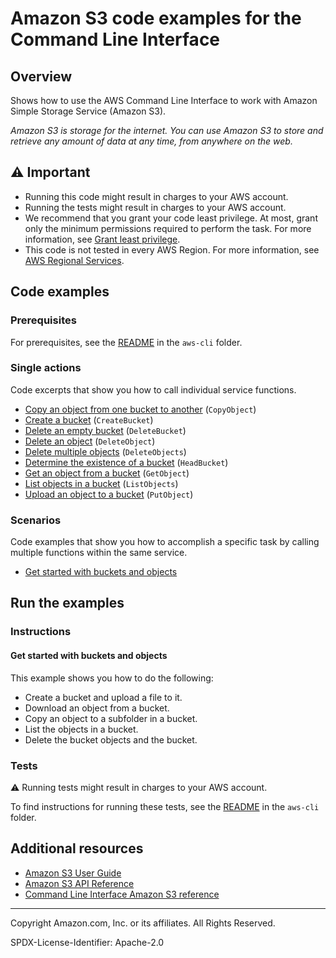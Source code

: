 <!--Generated by WRITEME on 2023-05-23 12:20:43.024828 (UTC)-->
# Amazon S3 code examples for the Command Line Interface

## Overview

Shows how to use the AWS Command Line Interface to work with Amazon Simple Storage Service (Amazon S3).

<!--custom.overview.start-->
<!--custom.overview.end-->

*Amazon S3 is storage for the internet. You can use Amazon S3 to store and retrieve any amount of data at any time, from anywhere on the web.*

## ⚠ Important

* Running this code might result in charges to your AWS account.
* Running the tests might result in charges to your AWS account.
* We recommend that you grant your code least privilege. At most, grant only the minimum permissions required to perform the task. For more information, see [Grant least privilege](https://docs.aws.amazon.com/IAM/latest/UserGuide/best-practices.html#grant-least-privilege).
* This code is not tested in every AWS Region. For more information, see [AWS Regional Services](https://aws.amazon.com/about-aws/global-infrastructure/regional-product-services).

<!--custom.important.start-->
<!--custom.important.end-->

## Code examples

### Prerequisites

For prerequisites, see the [README](../../README.md#Prerequisites) in the `aws-cli` folder.


<!--custom.prerequisites.start-->
<!--custom.prerequisites.end-->

### Single actions

Code excerpts that show you how to call individual service functions.

* [Copy an object from one bucket to another](bucket-lifecycle-operations/bucket_operations.sh#L209) (`CopyObject`)
* [Create a bucket](bucket-lifecycle-operations/bucket_operations.sh#L57) (`CreateBucket`)
* [Delete an empty bucket](bucket-lifecycle-operations/bucket_operations.sh#L350) (`DeleteBucket`)
* [Delete an object](bucket-lifecycle-operations/bucket_operations.sh#L279) (`DeleteObject`)
* [Delete multiple objects](bucket-lifecycle-operations/bucket_operations.sh#L310) (`DeleteObjects`)
* [Determine the existence of a bucket](bucket-lifecycle-operations/bucket_operations.sh#L24) (`HeadBucket`)
* [Get an object from a bucket](bucket-lifecycle-operations/bucket_operations.sh#L175) (`GetObject`)
* [List objects in a bucket](bucket-lifecycle-operations/bucket_operations.sh#L243) (`ListObjects`)
* [Upload an object to a bucket](bucket-lifecycle-operations/bucket_operations.sh#L141) (`PutObject`)

### Scenarios

Code examples that show you how to accomplish a specific task by calling multiple
functions within the same service.

* [Get started with buckets and objects](s3_getting_started.sh) 

## Run the examples

### Instructions


<!--custom.instructions.start-->
<!--custom.instructions.end-->



#### Get started with buckets and objects

This example shows you how to do the following:

* Create a bucket and upload a file to it.
* Download an object from a bucket.
* Copy an object to a subfolder in a bucket.
* List the objects in a bucket.
* Delete the bucket objects and the bucket.

<!--custom.scenario_prereqs.s3_Scenario_GettingStarted.start-->
<!--custom.scenario_prereqs.s3_Scenario_GettingStarted.end-->


<!--custom.scenarios.s3_Scenario_GettingStarted.start-->
<!--custom.scenarios.s3_Scenario_GettingStarted.end-->

### Tests

⚠ Running tests might result in charges to your AWS account.


To find instructions for running these tests, see the [README](../../README.md#Tests)
in the `aws-cli` folder.



<!--custom.tests.start-->
<!--custom.tests.end-->

## Additional resources

* [Amazon S3 User Guide](https://docs.aws.amazon.com/AmazonS3/latest/userguide/Welcome.html)
* [Amazon S3 API Reference](https://docs.aws.amazon.com/AmazonS3/latest/API/Welcome.html)
* [Command Line Interface Amazon S3 reference](https://awscli.amazonaws.com/v2/documentation/api/latest/reference/s3/index.html)

<!--custom.resources.start-->
<!--custom.resources.end-->

---

Copyright Amazon.com, Inc. or its affiliates. All Rights Reserved.

SPDX-License-Identifier: Apache-2.0